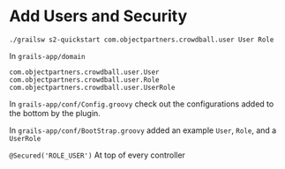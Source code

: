 Add Users and Security
===
`./grailsw s2-quickstart com.objectpartners.crowdball.user User Role`

In `grails-app/domain`
```
com.objectpartners.crowdball.user.User
com.objectpartners.crowdball.user.Role
com.objectpartners.crowdball.user.UserRole
```

In `grails-app/conf/Config.groovy` check out the configurations added to the bottom by the plugin.

In `grails-app/conf/BootStrap.groovy` added an example `User`, `Role`, and a `UserRole`

`@Secured('ROLE_USER')` At top of every controller



